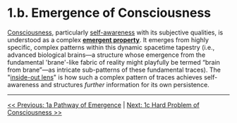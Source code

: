 # **1.b. Emergence of Consciousness**

[Consciousness](glossary.md#consciousness), particularly [self-awareness](glossary.md#self-awareness) with its subjective qualities, is understood as a complex [**emergent property**](glossary.md#emergent-property). It emerges from highly specific, complex patterns within this dynamic spacetime tapestry (i.e., advanced biological brains—a structure whose emergence from the fundamental 'brane'-like fabric of reality might playfully be termed “brain from brane”—as intricate sub-patterns of these fundamental traces). The "[inside-out lens](glossary.md#inside-out-lens)" is how such a complex pattern of traces achieves self-awareness and structures *further* information for its own persistence.

---

[<< Previous: 1a Pathway of Emergence](1a-pathway-emergence.md) | [Next: 1c Hard Problem of Consciousness >>](1c-hard-problem-of-consciousness.md)